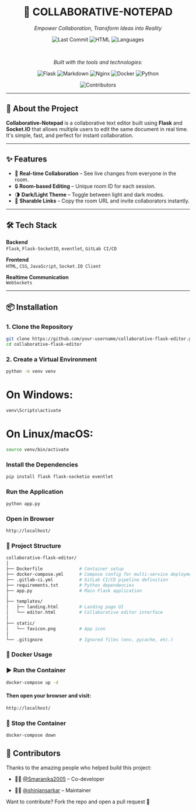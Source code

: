 <h1 align="center">📓 COLLABORATIVE-NOTEPAD</h1>

<p align="center"><i>Empower Collaboration, Transform Ideas into Reality</i></p>

<p align="center">
  <img alt="Last Commit" src="https://img.shields.io/badge/last%20commit-last%20monday-lightgrey?style=for-the-badge&logo=git">
  <img alt="HTML" src="https://img.shields.io/badge/html-63.1%25-blue?style=for-the-badge&logo=html5">
  
  <img alt="Languages" src="https://img.shields.io/badge/languages-3-blue?style=for-the-badge">
</p>

<br/>

<p align="center"><i>Built with the tools and technologies:</i></p>

<p align="center">
  <img alt="Flask" src="https://img.shields.io/badge/-Flask-black?style=for-the-badge&logo=flask">
  <img alt="Markdown" src="https://img.shields.io/badge/-Markdown-000000?style=for-the-badge&logo=markdown">
  <img alt="Nginx" src="https://img.shields.io/badge/-NGINX-009639?style=for-the-badge&logo=nginx&logoColor=white">
  <img alt="Docker" src="https://img.shields.io/badge/-Docker-2496ED?style=for-the-badge&logo=docker&logoColor=white">
  <img alt="Python" src="https://img.shields.io/badge/-Python-3776AB?style=for-the-badge&logo=python&logoColor=white">
</p>

<p align="center">
  <img alt="Contributors" src="https://img.shields.io/github/contributors/Smaranika2005/collaborative-flask-editor?style=for-the-badge">
</p>

---



## 🚀 About the Project

**Collaborative-Notepad** is a collaborative text editor built using **Flask** and **Socket.IO** that allows multiple users to edit the same document in real time. It's simple, fast, and perfect for instant collaboration.

---

## ✨ Features

- 🔁 **Real-time Collaboration** – See live changes from everyone in the room.
- 🔒 **Room-based Editing** – Unique room ID for each session.
- 🌗 **Dark/Light Theme** – Toggle between light and dark modes.
- 🔗 **Sharable Links** – Copy the room URL and invite collaborators instantly.

---

## 🛠️ Tech Stack

**Backend**  
`Flask`, `Flask-SocketIO`, `eventlet`, `GitLab CI/CD`

**Frontend**  
`HTML`, `CSS`, `JavaScript`, `Socket.IO Client`

**Realtime Communication**  
`WebSockets`

---

## 📦 Installation

### 1. Clone the Repository

```bash
git clone https://github.com/your-username/collaborative-flask-editor.git
cd collaborative-flask-editor
```
### 2. Create a Virtual Environment

```bash
python -m venv venv
```
# On Windows:
```bash
venv\Scripts\activate
```
# On Linux/macOS:
```bash
source venv/bin/activate
```
### Install the Dependencies
```bash
pip install flask flask-socketio eventlet
```
### Run the Application
```bash
python app.py
```
### Open in Browser
```bash
http://localhost/
```
### 📁 Project Structure
```bash
collaborative-flask-editor/
│
├── Dockerfile              # Container setup
├── docker-compose.yml      # Compose config for multi-service deployment
├── .gitlab-ci.yml          # GitLab CI/CD pipeline definition
├── requirements.txt        # Python dependencies
├── app.py                  # Main Flask application
│
├── templates/
│   ├── landing.html        # Landing page UI
│   └── editor.html         # Collaborative editor interface
│
├── static/
│   └── favicon.png         # App icon
│
└── .gitignore              # Ignored files (env, pycache, etc.)
```

### 🐳 Docker Usage
### ▶️ Run the Container
```bash
docker-compose up -d
```
#### Then open your browser and visit:
```bash
http://localhost/
```
### 🛑 Stop the Container
```bash
docker-compose down

```
## 🤝 Contributors

Thanks to the amazing people who helped build this project:

- 👩‍💻 [@Smaranika2005](https://github.com/Smaranika2005) – Co-developer  

- 🧑‍💻 [@shinjansarkar](https://github.com/shinjansarkar) – Maintainer

Want to contribute? Fork the repo and open a pull request 🚀
